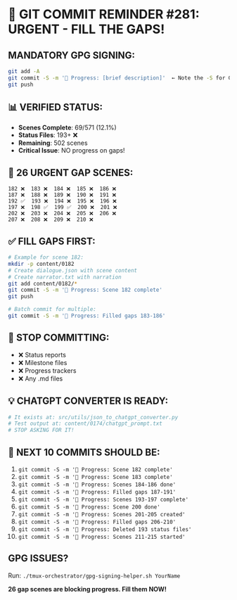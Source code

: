 # 🚨 GIT COMMIT REMINDER #281: URGENT - FILL THE GAPS!

## MANDATORY GPG SIGNING:
```bash
git add -A
git commit -S -m '🚧 Progress: [brief description]'  ← Note the -S for GPG signing!
git push
```

## 📊 VERIFIED STATUS:
- **Scenes Complete**: 69/571 (12.1%)
- **Status Files**: 193+ ❌
- **Remaining**: 502 scenes
- **Critical Issue**: NO progress on gaps!

## 🔴 26 URGENT GAP SCENES:
```
182 ❌  183 ❌  184 ❌  185 ❌  186 ❌
187 ❌  188 ❌  189 ❌  190 ❌  191 ❌
192 ✅  193 ❌  194 ❌  195 ❌  196 ❌
197 ❌  198 ✅  199 ✅  200 ❌  201 ❌
202 ❌  203 ❌  204 ❌  205 ❌  206 ❌
207 ❌  208 ❌  209 ❌  210 ❌
```

## ✅ FILL GAPS FIRST:
```bash
# Example for scene 182:
mkdir -p content/0182
# Create dialogue.json with scene content
# Create narrator.txt with narration
git add content/0182/*
git commit -S -m '🚧 Progress: Scene 182 complete'
git push

# Batch commit for multiple:
git commit -S -m '🚧 Progress: Filled gaps 183-186'
```

## 🚫 STOP COMMITTING:
- ❌ Status reports
- ❌ Milestone files  
- ❌ Progress trackers
- ❌ Any .md files

## 💡 CHATGPT CONVERTER IS READY:
```python
# It exists at: src/utils/json_to_chatgpt_converter.py
# Test output at: content/0174/chatgpt_prompt.txt
# STOP ASKING FOR IT!
```

## 🎯 NEXT 10 COMMITS SHOULD BE:
1. `git commit -S -m '🚧 Progress: Scene 182 complete'`
2. `git commit -S -m '🚧 Progress: Scene 183 complete'`
3. `git commit -S -m '🚧 Progress: Scenes 184-186 done'`
4. `git commit -S -m '🚧 Progress: Filled gaps 187-191'`
5. `git commit -S -m '🚧 Progress: Scenes 193-197 complete'`
6. `git commit -S -m '🚧 Progress: Scene 200 done'`
7. `git commit -S -m '🚧 Progress: Scenes 201-205 created'`
8. `git commit -S -m '🚧 Progress: Filled gaps 206-210'`
9. `git commit -S -m '🚧 Progress: Deleted 193 status files'`
10. `git commit -S -m '🚧 Progress: Scenes 211-215 started'`

## GPG ISSUES?
Run: `./tmux-orchestrator/gpg-signing-helper.sh YourName`

**26 gap scenes are blocking progress. Fill them NOW!**